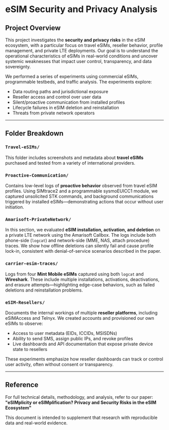 # eSIM Security and Privacy Analysis

## Project Overview

This project investigates the **security and privacy risks** in the eSIM ecosystem, with a particular focus on travel eSIMs, reseller behavior, profile management, and private LTE deployments. Our goal is to understand the operational characteristics of eSIMs in real-world conditions and uncover systemic weaknesses that impact user control, transparency, and data sovereignty.

We performed a series of experiments using commercial eSIMs, programmable testbeds, and traffic analysis. The experiments explore:
- Data routing paths and jurisdictional exposure
- Reseller access and control over user data
- Silent/proactive communication from installed profiles
- Lifecycle failures in eSIM deletion and reinstallation
- Threats from private network operators

---

## Folder Breakdown

### `Travel-eSIMs/`
This folder includes screenshots and metadata about **travel eSIMs** purchased and tested from a variety of international providers.

### `Proactive-Communication/`
Contains low-level logs of **proactive behavior** observed from travel eSIM profiles. Using SIMtrace2 and a programmable sysmoEUICC1 module, we captured unsolicited STK commands, and background communications triggered by installed eSIMs—demonstrating actions that occur without user initiation.

### `Amarisoft-PrivateNetwork/`
In this section, we evaluated **eSIM installation, activation, and deletion** on a private LTE network using the Amarisoft Callbox. The logs include both phone-side (`logcat`) and network-side (MME, NAS, attach procedure) traces. We show how offline deletions can silently fail and cause profile lock-in, consistent with denial-of-service scenarios described in the paper.

### `carrier-esim-traces/`
Logs from four **Mint Mobile eSIMs** captured using both `logcat` and **Wireshark**. These include multiple installations, activations, deactivations, and erasure attempts—highlighting edge-case behaviors, such as failed deletions and reinstallation problems.

### `eSIM-Resellers/`
Documents the internal workings of multiple **reseller platforms**, including eSIMAccess and Telnyx. We created accounts and provisioned our own eSIMs to observe:
- Access to user metadata (EIDs, ICCIDs, MSISDNs)
- Ability to send SMS, assign public IPs, and revoke profiles
- Live dashboards and API documentation that expose private device state to resellers

These experiments emphasize how reseller dashboards can track or control user activity, often without consent or transparency.

---


## Reference

For full technical details, methodology, and analysis, refer to our paper:  
**"eSIMplicity or eSIMplification? Privacy and Security Risks in the eSIM Ecosystem"**

This document is intended to supplement that research with reproducible data and real-world evidence.

